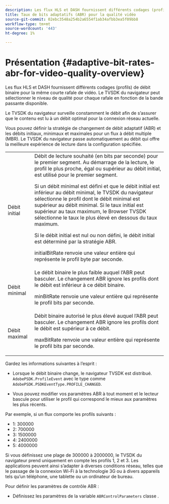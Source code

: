 ```yaml
---
description: Les flux HLS et DASH fournissent différents codages (profils) de débit binaire pour la même courte rafale de vidéo. Le TVSDK du navigateur peut sélectionner le niveau de qualité pour chaque rafale en fonction de la bande passante disponible.
title: Taux de bits adaptatifs (ABR) pour la qualité vidéo
source-git-commit: 02ebc3548a254b2a6554f1ab34afbb3ea5f09bb8
workflow-type: tm+mt
source-wordcount: '443'
ht-degree: 1%

---
```


# Présentation {#adaptive-bit-rates-abr-for-video-quality-overview}

Les flux HLS et DASH fournissent différents codages (profils) de débit binaire pour la même courte rafale de vidéo. Le TVSDK du navigateur peut sélectionner le niveau de qualité pour chaque rafale en fonction de la bande passante disponible.

Le TVSDK du navigateur surveille constamment le débit afin de s’assurer que le contenu est lu à un débit optimal pour la connexion réseau actuelle.

Vous pouvez définir la stratégie de changement de débit adaptatif (ABR) et les débits initiaux, minimaux et maximales pour un flux à débit multiple (MBR). Le TVSDK du navigateur passe automatiquement au débit qui offre la meilleure expérience de lecture dans la configuration spécifiée.

<table id="table_AF838E082235406AA359BF1C1A77F85F"> 
 <tbody> 
  <tr> 
   <td colname="col01"> Débit initial </td> 
   <td colname="col2">Débit de lecture souhaité (en bits par seconde) pour le premier segment. Au démarrage de la lecture, le profil le plus proche, égal ou supérieur au débit initial, est utilisé pour le premier segment. <p> Si un débit minimal est défini et que le débit initial est inférieur au débit minimal, le TVSDK du navigateur sélectionne le profil dont le débit minimal est supérieur au débit minimal. Si le taux initial est supérieur au taux maximum, le Browser TVSDK sélectionne le taux le plus élevé en dessous du taux maximum. </p> <p>Si le débit initial est nul ou non défini, le débit initial est déterminé par la stratégie ABR. </p> <p><span class="codeph"> initialBitRate</span> renvoie une valeur entière qui représente le profil byte par seconde. </p> </td> 
  </tr> 
  <tr> 
   <td colname="col01"> Débit minimal </td> 
   <td colname="col2">Le débit binaire le plus faible auquel l’ABR peut basculer. Le changement ABR ignore les profils dont le débit est inférieur à ce débit binaire. <p><span class="codeph"> minBitRate</span> renvoie une valeur entière qui représente le profil bits par seconde. </p> </td> 
  </tr> 
  <tr> 
   <td colname="col01"> Débit maximal </td> 
   <td colname="col2">Débit binaire autorisé le plus élevé auquel l’ABR peut basculer. Le changement ABR ignore les profils dont le débit est supérieur à ce débit. <p><span class="codeph"> maxBitRate</span> renvoie une valeur entière qui représente le profil bits par seconde. </p> </td> 
  </tr> 
 </tbody> 
</table>

Gardez les informations suivantes à l’esprit :

* Lorsque le débit binaire change, le navigateur TVSDK est distribué. `AdobePSDK.ProfileEvent` avec le type comme `AdobePSDK.PSDKEventType.PROFILE_CHANGED`.

* Vous pouvez modifier vos paramètres ABR à tout moment et le lecteur bascule pour utiliser le profil qui correspond le mieux aux paramètres les plus récents.

Par exemple, si un flux comporte les profils suivants :

* 1: 300000
* 2: 700000
* 3: 1500000
* 4: 2400000
* 5: 4000000

Si vous définissez une plage de 300000 à 2000000, le TVSDK du navigateur prend uniquement en compte les profils 1, 2 et 3. Les applications peuvent ainsi s’adapter à diverses conditions réseau, telles que le passage de la connexion Wi-Fi à la technologie 3G ou à divers appareils tels qu’un téléphone, une tablette ou un ordinateur de bureau.

Pour définir les paramètres de contrôle ABR :

* Définissez les paramètres de la variable `ABRControlParameters` classe .

